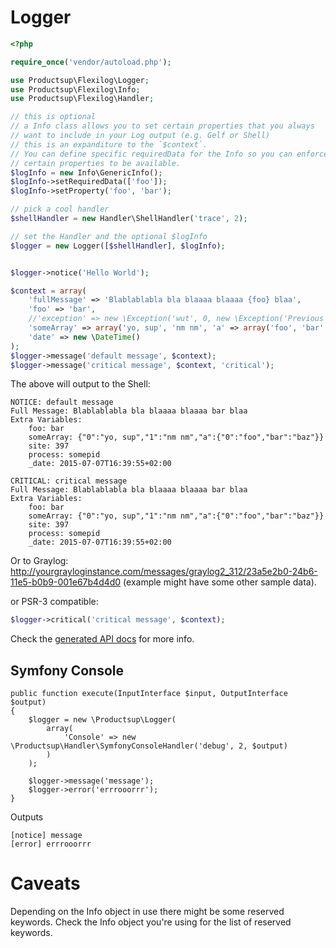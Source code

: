 # Logger

```php
<?php

require_once('vendor/autoload.php');

use Productsup\Flexilog\Logger;
use Productsup\Flexilog\Info;
use Productsup\Flexilog\Handler;

// this is optional
// a Info class allows you to set certain properties that you always
// want to include in your Log output (e.g. Gelf or Shell)
// this is an expanditure to the `$context`.
// You can define specific requiredData for the Info so you can enforce
// certain properties to be available.
$logInfo = new Info\GenericInfo();
$logInfo->setRequiredData(['foo']);
$logInfo->setProperty('foo', 'bar');

// pick a cool handler
$shellHandler = new Handler\ShellHandler('trace', 2);

// set the Handler and the optional $logInfo
$logger = new Logger([$shellHandler], $logInfo);


$logger->notice('Hello World');
```

```php
$context = array(
    'fullMessage' => 'Blablablabla bla blaaaa blaaaa {foo} blaa',
    'foo' => 'bar',
    //'exception' => new \Exception('wut', 0, new \Exception('Previous')),
    'someArray' => array('yo, sup', 'nm nm', 'a' => array('foo', 'bar' => 'baz')),
    'date' => new \DateTime()
);
$logger->message('default message', $context);
$logger->message('critical message', $context, 'critical');
```

The above will output to the Shell:

```
NOTICE: default message
Full Message: Blablablabla bla blaaaa blaaaa bar blaa
Extra Variables: 
	foo: bar
	someArray: {"0":"yo, sup","1":"nm nm","a":{"0":"foo","bar":"baz"}}
	site: 397
	process: somepid
	_date: 2015-07-07T16:39:55+02:00

CRITICAL: critical message
Full Message: Blablablabla bla blaaaa blaaaa bar blaa
Extra Variables: 
	foo: bar
	someArray: {"0":"yo, sup","1":"nm nm","a":{"0":"foo","bar":"baz"}}
	site: 397
	process: somepid
	_date: 2015-07-07T16:39:55+02:00
```

Or to Graylog: http://yourgrayloginstance.com/messages/graylog2_312/23a5e2b0-24b6-11e5-b0b9-001e67b4d4d0 (example might have some other sample data).


or PSR-3 compatible:

```php
$logger->critical('critical message', $context);
```

Check the [generated API docs](API.md) for more info.

## Symfony Console

```
public function execute(InputInterface $input, OutputInterface $output)
{
    $logger = new \Productsup\Logger(
        array(
            'Console' => new \Productsup\Handler\SymfonyConsoleHandler('debug', 2, $output)
        )
    );

    $logger->message('message');
    $logger->error('errrooorrr');
}
```

Outputs

```
[notice] message
[error] errrooorrr
```

# Caveats
Depending on the Info object in use there might be some reserved keywords. Check the Info object you're using for the list of reserved keywords.
